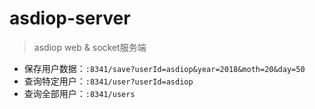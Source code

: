 # asdiop-server

> asdiop web & socket服务端

- 保存用户数据：`:8341/save?userId=asdiop&year=2018&moth=20&day=50`
- 查询特定用户：`:8341/user?userId=asdiop`
- 查询全部用户：`:8341/users`
